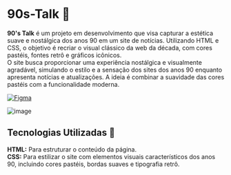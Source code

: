 # 90s-Talk 🎉

**90's Talk** é um projeto em desenvolvimento que visa capturar a estética suave e nostálgica dos anos 90 em um site de notícias. Utilizando HTML e CSS, o objetivo é recriar o visual clássico da web da década, com cores pastéis, fontes retrô e gráficos icônicos.<br>
O site busca proporcionar uma experiência nostálgica e visualmente agradável, simulando o estilo e a sensação dos sites dos anos 90 enquanto apresenta notícias e atualizações. A ideia é combinar a suavidade das cores pastéis com a funcionalidade moderna.

[![Figma](https://img.shields.io/badge/Figma-F24E1E?style=for-the-badge&logo=figma&logoColor=white)](https://www.figma.com/design/P00C2BpkcN0QQ5cEbsTMUz/90%C2%B4S-TALK?node-id=0-1&t=seMqfQzmYZRiKY2v-1)


![image](https://github.com/user-attachments/assets/cdf0bb75-acce-4d65-b75a-7adceec49f7e)

## Tecnologias Utilizadas 💾

**HTML:** Para estruturar o conteúdo da página.<br>
**CSS:** Para estilizar o site com elementos visuais característicos dos anos 90, incluindo cores pastéis, bordas suaves e tipografia retrô.

